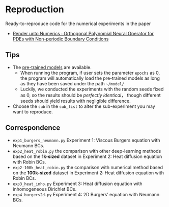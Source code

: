 # Reproduction
Ready-to-reproduce code for the numerical experiments in the paper

- [Render unto Numerics : Orthogonal Polynomial Neural Operator for PDEs with Non-periodic Boundary Conditions](https://arxiv.org/abs/2206.12698)

## Tips
- The [pre-trained models](https://drive.google.com/drive/folders/1Ro_gk1nj2yH7jOCP-ZsafOFbOuahNbLp?usp=share_link) are available.
  - When running the program, if user sets the parameter `epochs` as 0, the program will automatically load the pre-trained models as long as they have been saved under the path `~/model/`
  - Luckily, we conducted the experiments with the random seeds fixed as 0, so the results should be *perfectly identical*， though different seeds should yield results with negligible difference.
- Choose the `sub` in the `sub_list` to alter the sub-experiment you may want to reproduce.

## Correspondence
- `exp1_burgers_neumann.py` Experiment 1: Viscous Burgers equation with Neumann BCs.
- `exp2_heat_robin.py` the comparison with other deep-learning methods based on the **1k-sized** dataset in Experiment 2: Heat diffusion equation with Robin BCs.
- `exp2-100k_heat_robin.py` the comparison with numerical method based on the **100k-sized** dataset in Experiment 2: Heat diffusion equation with Robin BCs.
- `exp3_heat_inho.py` Experiment 3: Heat diffusion equation with inhomogeneous Dirichlet BCs.
- `exp4_burgers2d.py` Experiment 4: 2D Burgers’ equation with Neumann BCs.
